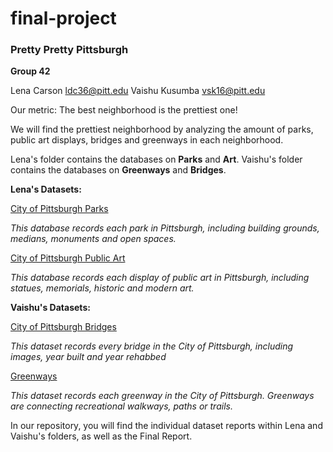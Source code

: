 # final-project
### Pretty Pretty Pittsburgh

**Group 42**

Lena Carson ldc36@pitt.edu
Vaishu Kusumba vsk16@pitt.edu

Our metric: The best neighborhood is the prettiest one!

We will find the prettiest neighborhood by analyzing the amount of parks, public art displays, bridges and greenways in each neighborhood.

Lena's folder contains the databases on **Parks** and **Art**. Vaishu's folder contains the databases on **Greenways** and **Bridges**.

**Lena's Datasets:**

[City of Pittsburgh Parks](https://data.wprdc.org/dataset/parks)

*This database records each park in Pittsburgh, including building grounds, medians, monuments and open spaces.*

[City of Pittsburgh Public Art](https://data.wprdc.org/dataset/city-of-pittsburgh-public-art)

*This database records each display of public art in Pittsburgh, including statues, memorials, historic and modern art.*

**Vaishu's Datasets:**

[City of Pittsburgh Bridges](https://data.wprdc.org/dataset/city-of-pittsburgh-bridges)

*This dataset records every bridge in the City of Pittsburgh, including images, year built and year rehabbed*

[Greenways](https://data.wprdc.org/dataset/greenways)

*This dataset records each greenway in the City of Pittsburgh. Greenways are connecting recreational walkways, paths or trails.*

In our repository, you will find the individual dataset reports within Lena and Vaishu's folders, as well as the Final Report.

